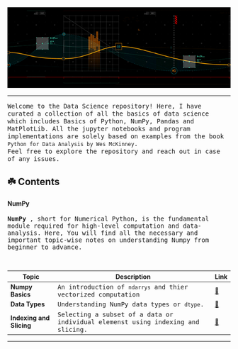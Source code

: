 
<img src="assets/Header2.gif">

---

<samp> Welcome to the Data Science repository! Here, I have curated a collection of all the basics of data science which includes Basics of Python, NumPy, Pandas and MatPlotLib. All the jupyter notebooks and program implementations are solely based on examples from the book `Python for Data Analysis by Wes McKinney`.
<br>
Feel free to explore the repository and reach out in case of any issues.
</samp>

## ☘️ Contents

#### NumPy

<samp>

  **NumPy** , short for Numerical Python, is the fundamental module required for high-level computation and data-analysis.
  Here, You will find all the necessary and important topic-wise notes on understanding Numpy from beginner to advance.
  <br>

  </br>
</samp>

| Topic                       | Description                                                                     | Link |
|-----------------------------|---------------------------------------------------------------------------------|------|
| **Numpy Basics**            | <samp> An introduction of `ndarrys` and thier vectorized computation </samp>    | [🔗](https://github.com/abhicodes07/Data-Science/blob/main/02_Numpy_Basics/01_Numpy_Basics.ipynb) |
| **Data Types**              | <samp> Understanding NumPy data types or `dtype`. </samp>                       | [🔗](https://github.com/abhicodes07/Data-Science/blob/main/02_Numpy_Basics/02_Data_Types_for_ndarrays.ipynb) |
| **Indexing and  Slicing**   | <samp> Selecting a subset of a data or individual elemenst using indexing and slicing. </samp> | [🔗](https://github.com/abhicodes07/Data-Science/blob/main/02_Numpy_Basics/04_Basic_Indexing_and_slicing.ipynb) |


---
